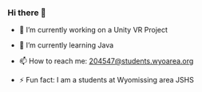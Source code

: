 ### Hi there 👋



- 🔭  I’m currently working on a Unity VR Project

- 🌱  I’m currently learning Java

- 📫  How to reach me: 204547@students.wyoarea.org

- ⚡  Fun fact: I am a students at Wyomissing area JSHS

